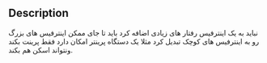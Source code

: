 ## Description

نباید به یک اینترفیس رفتار های زیادی اضافه کرد 
باید تا جای ممکن اینترفیس های بزرگ رو به اینترفیس های کوچک تبدیل کرد
مثلا یک دستگاه پرینتر امکان دارد فقط پرینت بکند ونتواند اسکن هم بکند.
